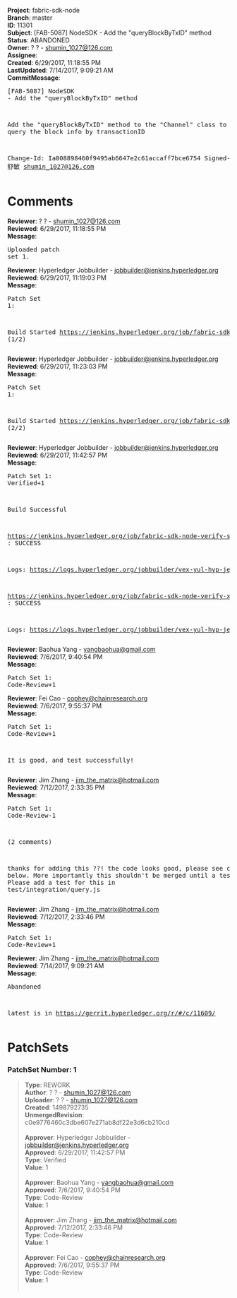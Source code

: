 <strong>Project</strong>: fabric-sdk-node<br><strong>Branch</strong>: master<br><strong>ID</strong>: 11301<br><strong>Subject</strong>: [FAB-5087] NodeSDK - Add the "queryBlockByTxID" method<br><strong>Status</strong>: ABANDONED<br><strong>Owner</strong>: ? ? - shumin_1027@126.com<br><strong>Assignee</strong>:<br><strong>Created</strong>: 6/29/2017, 11:18:55 PM<br><strong>LastUpdated</strong>: 7/14/2017, 9:09:21 AM<br><strong>CommitMessage</strong>:<br><pre>[FAB-5087] NodeSDK - Add the "queryBlockByTxID" method

Add the "queryBlockByTxID" method to the "Channel" class
to support query the block info by transactionID

Change-Id: Ia008898460f9495ab6647e2c61accaff7bce6754
Signed-off-by:  舒敏 <shumin_1027@126.com>
</pre><h1>Comments</h1><strong>Reviewer</strong>: ? ? - shumin_1027@126.com<br><strong>Reviewed</strong>: 6/29/2017, 11:18:55 PM<br><strong>Message</strong>: <pre>Uploaded patch set 1.</pre><strong>Reviewer</strong>: Hyperledger Jobbuilder - jobbuilder@jenkins.hyperledger.org<br><strong>Reviewed</strong>: 6/29/2017, 11:19:03 PM<br><strong>Message</strong>: <pre>Patch Set 1:

Build Started https://jenkins.hyperledger.org/job/fabric-sdk-node-verify-s390x/706/ (1/2)</pre><strong>Reviewer</strong>: Hyperledger Jobbuilder - jobbuilder@jenkins.hyperledger.org<br><strong>Reviewed</strong>: 6/29/2017, 11:23:03 PM<br><strong>Message</strong>: <pre>Patch Set 1:

Build Started https://jenkins.hyperledger.org/job/fabric-sdk-node-verify-x86_64/1238/ (2/2)</pre><strong>Reviewer</strong>: Hyperledger Jobbuilder - jobbuilder@jenkins.hyperledger.org<br><strong>Reviewed</strong>: 6/29/2017, 11:42:57 PM<br><strong>Message</strong>: <pre>Patch Set 1: Verified+1

Build Successful 

https://jenkins.hyperledger.org/job/fabric-sdk-node-verify-s390x/706/ : SUCCESS

Logs: https://logs.hyperledger.org/jobbuilder/vex-yul-hyp-jenkins-1/fabric-sdk-node-verify-s390x/706

https://jenkins.hyperledger.org/job/fabric-sdk-node-verify-x86_64/1238/ : SUCCESS

Logs: https://logs.hyperledger.org/jobbuilder/vex-yul-hyp-jenkins-1/fabric-sdk-node-verify-x86_64/1238</pre><strong>Reviewer</strong>: Baohua Yang - yangbaohua@gmail.com<br><strong>Reviewed</strong>: 7/6/2017, 9:40:54 PM<br><strong>Message</strong>: <pre>Patch Set 1: Code-Review+1</pre><strong>Reviewer</strong>: Fei Cao - cophey@chainresearch.org<br><strong>Reviewed</strong>: 7/6/2017, 9:55:37 PM<br><strong>Message</strong>: <pre>Patch Set 1: Code-Review+1

It is good, and test successfully!</pre><strong>Reviewer</strong>: Jim Zhang - jim_the_matrix@hotmail.com<br><strong>Reviewed</strong>: 7/12/2017, 2:33:35 PM<br><strong>Message</strong>: <pre>Patch Set 1: Code-Review-1

(2 comments)

thanks for adding this ??! the code looks good, please see comments below. More importantly this shouldn't be merged until a test is added. Please add a test for this in test/integration/query.js</pre><strong>Reviewer</strong>: Jim Zhang - jim_the_matrix@hotmail.com<br><strong>Reviewed</strong>: 7/12/2017, 2:33:46 PM<br><strong>Message</strong>: <pre>Patch Set 1: Code-Review+1</pre><strong>Reviewer</strong>: Jim Zhang - jim_the_matrix@hotmail.com<br><strong>Reviewed</strong>: 7/14/2017, 9:09:21 AM<br><strong>Message</strong>: <pre>Abandoned

latest is in https://gerrit.hyperledger.org/r/#/c/11609/</pre><h1>PatchSets</h1><h3>PatchSet Number: 1</h3><blockquote><strong>Type</strong>: REWORK<br><strong>Author</strong>: ? ? - shumin_1027@126.com<br><strong>Uploader</strong>: ? ? - shumin_1027@126.com<br><strong>Created</strong>: 1498792735<br><strong>UnmergedRevision</strong>: c0e9776460c3dbe607e271ab8df22e3d6cb210cd<br><br><strong>Approver</strong>: Hyperledger Jobbuilder - jobbuilder@jenkins.hyperledger.org<br><strong>Approved</strong>: 6/29/2017, 11:42:57 PM<br><strong>Type</strong>: Verified<br><strong>Value</strong>: 1<br><br><strong>Approver</strong>: Baohua Yang - yangbaohua@gmail.com<br><strong>Approved</strong>: 7/6/2017, 9:40:54 PM<br><strong>Type</strong>: Code-Review<br><strong>Value</strong>: 1<br><br><strong>Approver</strong>: Jim Zhang - jim_the_matrix@hotmail.com<br><strong>Approved</strong>: 7/12/2017, 2:33:46 PM<br><strong>Type</strong>: Code-Review<br><strong>Value</strong>: 1<br><br><strong>Approver</strong>: Fei Cao - cophey@chainresearch.org<br><strong>Approved</strong>: 7/6/2017, 9:55:37 PM<br><strong>Type</strong>: Code-Review<br><strong>Value</strong>: 1<br><br></blockquote>